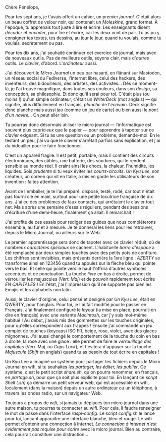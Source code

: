 
Chère Pénélope,

Pour tes sept ans, je t'avais offert un cahier, un premier <i>journal</i>. C'était alors un beau coffret de velour noir, qui contenait un <i>Moleskine</i>, grand format. À l'époque, tu apprenais tout juste à lire et écrire. Les enseignants disent <i>décoder </i>et <i>encoder</i>, pour lire et écrire, car les deux vont de pair. Tu as pu y consigner tes textes, tes dessins, au jour le jour, quand tu voulais, comme tu voulais, secrètement ou pas.

Pour tes dix ans, j'ai souhaité continuer cet exercice de journal, mais avec de nouveaux outils. Pas de meilleurs outils, soyons clair, mais d'<i>autres </i>outils. Le <i>clavier</i>, d'abord. L'<i>ordinateur </i>aussi. 

J'ai découvert le <i>Micro </i><i>Journal </i>un peu par hasard, en flânant sur Mastodon, un réseau social du Fediverse, l'internet libre, celui des hackers, des inventeurs, des bidouilleurs, des artistes, des activistes… Dès ce moment-là, je l'ai trouvé magnifique, dans toutes ses couleurs, dans son <i>design</i>, sa conception, sa philosophie. Et donc qu'il serai pour toi. C'était plus (ou moins !) qu'un simple ordinateur, c'était un <i>WriterDeck </i>(mot anglais) — qui signifie, plus difficilement en français, <i>planche </i>de l'<i>écrivain</i>. Deck signifie donc planche mais aussi <i>jeu </i>(comme un jeu de carte) ou bien aussi le <i>pont </i><i>d'un </i><i>navire… </i>On peut aller loin. 

Tu pourras donc désormais utiliser le micro journal — l'informatique est souvent plus capricieux que le papier — pour apprendre à tapoter sur ce <i>clavier </i>exigeant. Si tu as une question ou un problème, demande-moi. En le testant un peu, j'ai vu que le clavier s'arrêtait parfois sans explication, et j'ai du bidouiller pour le faire fonctionner.

C'est un appareil fragile. Il est petit, portable, mais il contient des circuits électroniques, des câbles, une batterie, des soudures, qui le rendent sensible au monde réel. Il craint ainsi les chocs, la chaleur, l'humidité, les liquides. Sois <i>prudente </i>si tu veux éviter les <i>courts-circuits</i>. <i>Un </i><i>Kyu </i><i>Lee</i>, son créateur, un coréen qui vit en Italie, a mis en garde les utilisateurs de son invention : faites attention.

Avant de l'emballer, je te l'ai préparé, disposé, testé, rodé, car tout n'était pas fourni clé en main, surtout pour une petite locutrice française de dix ans. J'ai eu des problèmes de faux contacts, qui arrêtaient le clavier tout net. Mais après une semaine d'essais réguliers, pendant des sessions d'écriture d'une demi-heure, finalement ça allait. Il remarchait !

J'ai profité de ces essais pour rédiger des guides que nous compléterons ensemble, au fur et à mesure. Je te donnerai les liens pour les retrouver, depuis le Micro Journal, ou ailleurs sur le Web. 

Le premier apprentissage sera donc de tapoter avec ce clavier réduit, où de nombreux <i>caractères </i><i>spéciaux </i>se cachent. L'habituelle <i>barre </i><i>d'espace </i>a été remplacée par deux simples touches avec des petits pots de confiture. Les chiffres sont invisibles, mais présents derrière la 1ere ligne : <i>AZERTY </i>se transforme ainsi en 123456 quand tu appuies sur la flèche bleu qui pointe vers le bas. Et celle qui pointe vers le haut t'offrira d'autres symboles accentués et de ponctuation. La touche <i>livre </i>en bas à droite, permet de vérrouiller les majuscules (<i>Verr. </i><i>Maj</i>) et de pouvoir rapidement tout écrire <i>EN </i><i>CAPITALES </i><i>! </i>En l'état, j'ai l'impression qu'il ne supporte pas bien les Emojis et les alphabets non latin.

Aussi, le clavier d'origine, celui pensé et designé par <i>Un </i><i>Kyu </i><i>Lee</i>, était en QWERTY, pour l'anglais. Pour toi, je l'ai fait modifié pour le passer en Français. J'ai finalement configuré le <i>layout </i>(la mise en place, pourrait-on dire en français) avec une variante <i>Macintosh</i>, car j'y suis moi-même habitué ! Au début, j'avais mis des gommettes sur les touches originales, pour qu'elles correspondent aux frappes ! Ensuite j'ai commandé un jeu complet de touches (keycaps) ISO FR, beige, rose, violet, avec des glaces mignonnes. J'ai aussi changé le comportement de la touche du coin en bas à droite, la rose avec une glace : elle permet de faire le <i>verrouillage </i><i>des </i><i>capitales </i>(Verr. Maj. ou <i>Caps </i><i>Lock</i>), et t'évitera d'appuyer sur la touche <i>Majuscule </i>(<i>Shift </i>en anglais) quand tu as besoin de tout écrire en capitales !  

Un Kyu Lee a imaginé un système pour partager tes fichiers depuis le Micro Journal en wifi, si tu souhaites <i>les </i><i>partager, </i><i>les </i><i>éditer, </i><i>les </i><i>publier</i>. Ce système, c'est le petit script <i>share.sh</i>, qu'on pourra renommer, en français, en <i>partage.sh</i>, pour que ça soit plus explicite pour toi. En lançant ce <i>script </i><i>Shell </i><i>(.sh) </i>ça démarre un petit serveur web, qui est accessible en wifi, localement (dans la maison) depuis un autre ordinateur ou un téléphone, à travers les ondes radio, sur un navigateur Web. 

Toujours à propos de <i>wifi</i>, si jamais tu déplaces ton micro journal dans une autre maison, tu pourras te connecter au wifi. Pour cela, il faudra renseigner le mot de passe dans l'interface <i>raspi-config</i>. Le script <i>config.sh </i>le lance pour toi, lançant apparaître une interface blanche, bleu et rouge. Le wifi permet d'obtenir une connection à Internet. <i>La </i><i>connection </i><i>à </i><i>internet </i><i>n'est </i><i>évidemment </i><i>pas </i><i>requise </i><i>pour </i><i>écrire </i>avec le micro journal. Bien au contraire, cela pourrait constituer une distraction…

